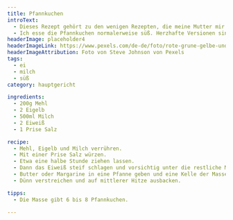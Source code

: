 ```yaml
---
title: Pfannkuchen
introText:
  - Dieses Rezept gehört zu den wenigen Rezepten, die meine Mutter mir in ein persönliches Kochbuch schrieb, als ich zum Studium auszog. Ich nehme kein anderes Rezept, wenn ich nur Pfannkuchen haben will.
  - Ich esse die Pfannkuchen normalerweise süß. Herzhafte Versionen sind nicht so mein Ding.
headerImage: placeholder4
headerImageLink: https://www.pexels.com/de-de/foto/rote-grune-gelbe-und-blaue-abstrakte-malerei-1283208/
headerImageAttribution: Foto von Steve Johnson von Pexels
tags:
  - ei
  - milch
  - süß
category: hauptgericht

ingredients:
  - 200g Mehl
  - 2 Eigelb
  - 500ml Milch
  - 2 Eiweiß
  - 1 Prise Salz

recipe:
  - Mehl, Eigelb und Milch verrühren.
  - Mit einer Prise Salz würzen.
  - Etwa eine halbe Stunde ziehen lassen.
  - Dann das Eiweiß steif schlagen und vorsichtig unter die restliche Masse heben.
  - Butter oder Margarine in eine Pfanne geben und eine Kelle der Masse hineingeben.
  - Dünn verstreichen und auf mittlerer Hitze ausbacken.

tipps:
  - Die Masse gibt 6 bis 8 Pfannkuchen.

---
```

